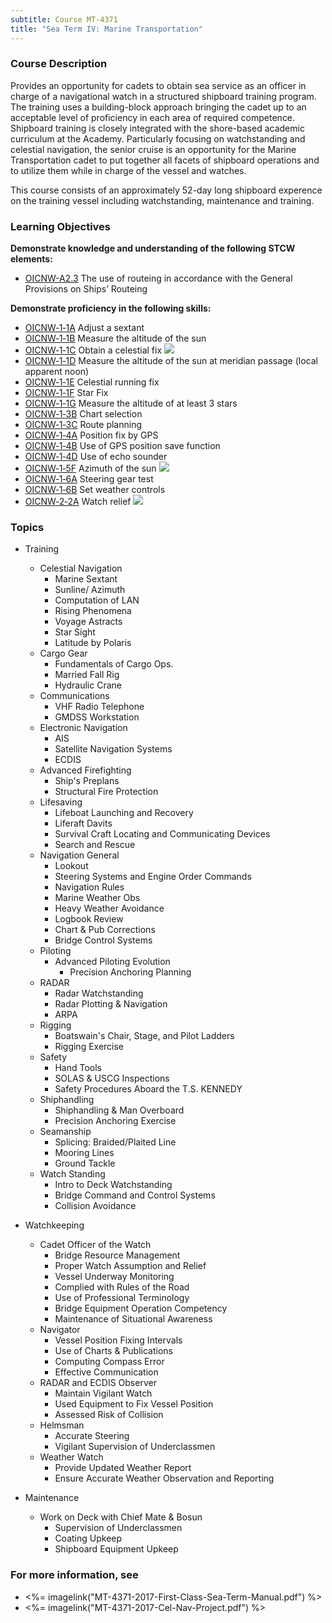 ```yaml
---
subtitle: Course MT-4371
title: "Sea Term IV: Marine Transportation"
---
```


### Course Description

Provides an opportunity for cadets to obtain sea service as an officer in charge of a navigational watch in a structured shipboard training program. The training uses a building-block approach bringing the cadet up to an acceptable level of proficiency in each area of required competence. Shipboard training is closely integrated with the shore-based academic curriculum at the Academy. Particularly focusing on watchstanding and celestial navigation, the senior cruise is an opportunity for the Marine Transportation cadet to put together all facets of shipboard operations and to utilize them while in charge of the vessel and watches.

This course consists of an approximately 52-day long shipboard experence on the training vessel including watchstanding, maintenance and training.


### Learning Objectives

**Demonstrate knowledge and understanding of the following STCW elements:**

* [OICNW-A2.3]({{site.baseurl}}/tables/21.html#OICNW-A2.3) The use of routeing in accordance with the General Provisions on Ships’ Routeing

**Demonstrate proficiency in the following skills:**

* [OICNW‑1‑1A](OICNW-1-1A) Adjust a sextant
* [OICNW‑1‑1B](OICNW-1-1B) Measure the altitude of the sun
* [OICNW‑1‑1C](OICNW-1-1C) Obtain a celestial fix  ![]({{site.baseurl}}/assets/images/mod.jpg)
* [OICNW‑1‑1D](OICNW-1-1D) Measure the altitude of the sun at meridian passage (local apparent noon)
* [OICNW‑1‑1E](OICNW-1-1E) Celestial running fix
* [OICNW‑1‑1F](OICNW-1-1F) Star Fix
* [OICNW‑1‑1G](OICNW-1-1G) Measure the altitude of at least 3 stars
* [OICNW‑1‑3B](OICNW-1-3B) Chart selection
* [OICNW‑1‑3C](OICNW-1-3C) Route planning
* [OICNW‑1‑4A](OICNW-1-4A) Position fix by GPS
* [OICNW‑1‑4B](OICNW-1-4B) Use of GPS position save function
* [OICNW‑1‑4D](OICNW-1-4D) Use of echo sounder
* [OICNW‑1‑5F](OICNW-1-5F) Azimuth of the sun ![]({{site.baseurl}}/assets/images/mod.jpg)
* [OICNW‑1‑6A](OICNW-1-6A) Steering gear test
* [OICNW‑1‑6B](OICNW-1-6B) Set weather controls
* [OICNW‑2‑2A](OICNW-2-2A) Watch relief ![]({{site.baseurl}}/assets/images/mod.jpg)

### Topics

* Training
	* Celestial Navigation
		* Marine Sextant
		* Sunline/ Azimuth
		* Computation of LAN
		* Rising Phenomena
		* Voyage Astracts
		* Star Sight
		* Latitude by Polaris
	* Cargo Gear
		* Fundamentals of Cargo Ops.
		* Married Fall Rig
		* Hydraulic Crane
	* Communications
		* VHF Radio Telephone
		* GMDSS Workstation
	* Electronic Navigation
		* AIS
		* Satellite Navigation Systems
		* ECDIS
	* Advanced Firefighting
		* Ship's Preplans
		* Structural Fire Protection
	* Lifesaving
		* Lifeboat Launching and Recovery
		* Liferaft Davits
		* Survival Craft Locating and Communicating Devices
		* Search and Rescue		
	* Navigation General
		* Lookout
		* Steering Systems and Engine Order Commands
		* Navigation Rules
		* Marine Weather Obs
		* Heavy Weather Avoidance
		* Logbook Review
		* Chart & Pub Corrections
		* Bridge Control Systems
	* Piloting
		* Advanced Piloting Evolution
			* Precision Anchoring Planning
	* RADAR
		* Radar Watchstanding
		* Radar Plotting & Navigation
		* ARPA
	* Rigging
		* Boatswain's Chair, Stage, and Pilot Ladders
		* Rigging Exercise
	* Safety
		* Hand Tools
		* SOLAS & USCG Inspections
		* Safety Procedures Aboard the T.S. KENNEDY
	* Shiphandling
		* Shiphandling & Man Overboard
		* Precision Anchoring Exercise
	* Seamanship
		* Splicing: Braided/Plaited Line
		* Mooring Lines
		* Ground Tackle
	* Watch Standing
		* Intro to Deck Watchstanding
		* Bridge Command and Control Systems
		* Collision Avoidance

* Watchkeeping
	* Cadet Officer of the Watch
		* Bridge Resource Management
		* Proper Watch Assumption and Relief
		* Vessel Underway Monitoring
		* Complied with Rules of the Road
		* Use of Professional Terminology
		* Bridge Equipment Operation Competency
		* Maintenance of Situational Awareness
	* Navigator
		* Vessel Position Fixing Intervals
		* Use of Charts & Publications
		* Computing Compass Error
		* Effective Communication
	* RADAR and ECDIS Observer
		* Maintain Vigilant Watch
		* Used Equipment to Fix Vessel Position
		* Assessed Risk of Collision
	* Helmsman
		* Accurate Steering
		* Vigilant Supervision of Underclassmen
	* Weather Watch
		* Provide Updated Weather Report
		* Ensure Accurate Weather Observation and Reporting

* Maintenance
	* Work on Deck with Chief Mate & Bosun
		* Supervision of Underclassmen
		* Coating Upkeep
		* Shipboard Equipment Upkeep


### For more information, see 

* <%= imagelink("MT-4371-2017-First-Class-Sea-Term-Manual.pdf") %> 
* <%= imagelink("MT-4371-2017-Cel-Nav-Project.pdf") %> 



